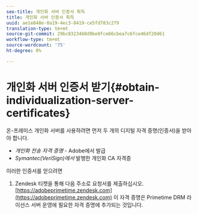 ```yaml
---
seo-title: 개인화 서버 인증서 획득
title: 개인화 서버 인증서 획득
uuid: ae1e848e-0a19-4ec3-8419-ce5fd783c279
translation-type: tm+mt
source-git-commit: 29bc8323460d9be0fce66cbea7c6fce46df20d61
workflow-type: tm+mt
source-wordcount: '75'
ht-degree: 0%

---
```



# 개인화 서버 인증서 받기{#obtain-individualization-server-certificates}

온-프레미스 개인화 서버를 사용하려면 먼저 두 개의 디지털 자격 증명(인증서)을 받아야 합니다.

* *개인화 전송 자격 증명*  - Adobe에서 발급
* *Symantec(VeriSign)에서*  발행한 개인화 CA 자격증

이러한 인증서를 얻으려면

1. Zendesk 티켓을 통해 다음 주소로 요청서를 제출하십시오.[https://adobeprimetime.zendesk.com](https://adobeprimetime.zendesk.com)
이 자격 증명은 Primetime DRM 라이선스 서버 운영에 필요한 자격 증명에 추가되는 것입니다.
